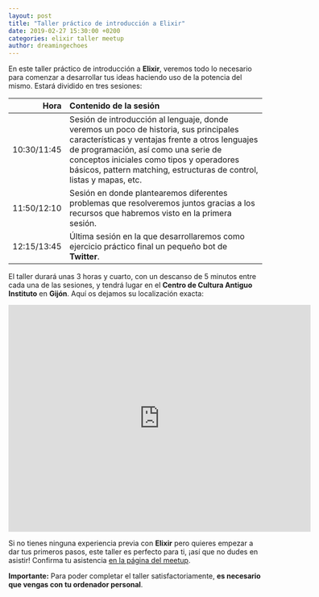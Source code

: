 ```yaml
---
layout: post
title: "Taller práctico de introducción a Elixir"
date: 2019-02-27 15:30:00 +0200
categories: elixir taller meetup
author: dreamingechoes
---
```


En este taller práctico de introducción a **Elixir**, veremos todo lo necesario para comenzar a desarrollar tus ideas haciendo uso de la potencia del mismo. Estará dividido en tres sesiones:

| Hora | Contenido de la sesión |
|---:|:---|
| 10:30/11:45 | Sesión de introducción al lenguaje, donde veremos un poco de historia, sus principales características y ventajas frente a otros lenguajes de programación, así como una serie de conceptos iniciales como tipos y operadores básicos, pattern matching, estructuras de control, listas y mapas, etc. |
| 11:50/12:10 | Sesión en donde plantearemos diferentes problemas que resolveremos juntos gracias a los recursos que habremos visto en la primera sesión. |
| 12:15/13:45 | Última sesión en la que desarrollaremos como ejercicio práctico final un pequeño bot de **Twitter**. |

El taller durará unas 3 horas y cuarto, con un descanso de 5 minutos entre cada una de las sesiones, y tendrá lugar en el **Centro de Cultura Antiguo Instituto** en **Gijón**. Aquí os dejamos su localización exacta:

<iframe src="https://www.google.com/maps/embed?pb=!1m18!1m12!1m3!1d2892.1232342727044!2d-5.662259!3d43.541472999999996!2m3!1f0!2f0!3f0!3m2!1i1024!2i768!4f13.1!3m3!1m2!1s0x0%3A0x0!2zNDPCsDMyJzI5LjMiTiA1wrAzOSc0NC4xIlc!5e0!3m2!1ses!2ses!4v1551287776094" width="600" height="450" frameborder="0" style="border:0" allowfullscreen></iframe>

Si no tienes ninguna experiencia previa con **Elixir** pero quieres empezar a dar tus primeros pasos, este taller es perfecto para ti, ¡así que no dudes en asistir! Confirma tu asistencia [en la página del meetup](https://www.meetup.com/Elixir-Asturias/events/259271504/).

**Importante:** Para poder completar el taller satisfactoriamente, **es necesario que vengas con tu ordenador personal**.
